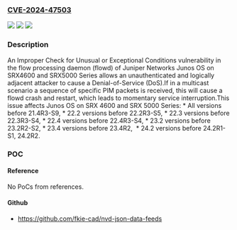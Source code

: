 ### [CVE-2024-47503](https://cve.mitre.org/cgi-bin/cvename.cgi?name=CVE-2024-47503)
![](https://img.shields.io/static/v1?label=Product&message=Junos%20OS&color=blue)
![](https://img.shields.io/static/v1?label=Version&message=0%3C%2021.4R3-S9%20&color=brighgreen)
![](https://img.shields.io/static/v1?label=Vulnerability&message=CWE-754%20Improper%20Check%20for%20Unusual%20or%20Exceptional%20Conditions&color=brighgreen)

### Description

An Improper Check for Unusual or Exceptional Conditions vulnerability in the flow processing daemon (flowd) of Juniper Networks Junos OS on SRX4600 and SRX5000 Series allows an unauthenticated and logically adjacent attacker to cause a Denial-of-Service (DoS).If in a multicast scenario a sequence of specific PIM packets is received, this will cause a flowd crash and restart, which leads to momentary service interruption.This issue affects Junos OS on SRX 4600 and SRX 5000 Series:  *  All versions before 21.4R3-S9,  *  22.2 versions before 22.2R3-S5,  *  22.3 versions before 22.3R3-S4,  *  22.4 versions before 22.4R3-S4,  *  23.2 versions before 23.2R2-S2,  *  23.4 versions before 23.4R2,   *  24.2 versions before 24.2R1-S1, 24.2R2.

### POC

#### Reference
No PoCs from references.

#### Github
- https://github.com/fkie-cad/nvd-json-data-feeds

